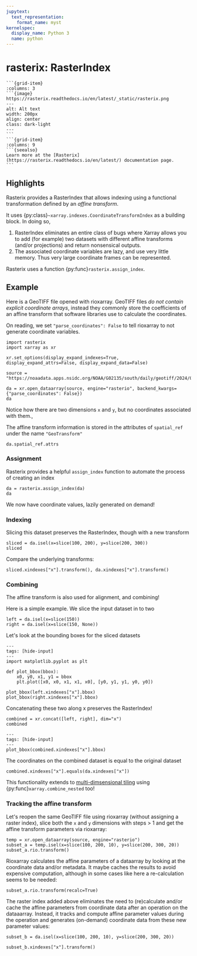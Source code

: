 ```yaml
---
jupytext:
  text_representation:
    format_name: myst
kernelspec:
  display_name: Python 3
  name: python
---
```


# rasterix: RasterIndex

````{grid}
```{grid-item}
:columns: 3
```{image} https://rasterix.readthedocs.io/en/latest/_static/rasterix.png
---
alt: Alt text
width: 200px
align: center
class: dark-light
---
```
```{grid-item}
:columns: 9
```{seealso}
Learn more at the [Rasterix](https://rasterix.readthedocs.io/en/latest/) documentation page.
```
````

## Highlights

Rasterix provides a RasterIndex that allows indexing using a functional transformation defined by an _affine transform_.

It uses {py:class}`~xarray.indexes.CoordinateTransformIndex` as a building block. In doing so,

1. RasterIndex eliminates an entire class of bugs where Xarray allows you to add (for example) two datasets with different affine transforms (and/or projections) and return nonsensical outputs.
1. The associated coordinate variables are lazy, and use very little memory. Thus very large coordinate frames can be represented.

Rasterix uses a function {py:func}`rasterix.assign_index`.

## Example

Here is a GeoTIFF file opened with rioxarray. GeoTIFF files _do not contain explicit coordinate arrays_, instead they commonly store the coefficients of an affine transform that software libraries use to calculate the coordinates.

On reading, we set `"parse_coordinates": False` to tell rioxarray to not generate coordinate variables.

```{code-cell}
import rasterix
import xarray as xr

xr.set_options(display_expand_indexes=True, display_expand_attrs=False, display_expand_data=False)

source = "https://noaadata.apps.nsidc.org/NOAA/G02135/south/daily/geotiff/2024/01_Jan/S_20240101_concentration_v3.0.tif"

da = xr.open_dataarray(source, engine="rasterio", backend_kwargs={"parse_coordinates": False})
da
```

Notice how there are two dimensions `x` and `y`, but no coordinates associated with them.,

The affine transform information is stored in the attributes of `spatial_ref` under the name `"GeoTransform"`

```{code-cell}
da.spatial_ref.attrs
```

### Assignment

Rasterix provides a helpful `assign_index` function to automate the process of creating an index

```{code-cell}
da = rasterix.assign_index(da)
da
```

We now have coordinate values, lazily generated on demand!

### Indexing

Slicing this dataset preserves the RasterIndex, though with a new transform

```{code-cell}
sliced = da.isel(x=slice(100, 200), y=slice(200, 300))
sliced
```

Compare the underlying transforms:

```{code-cell}
sliced.xindexes["x"].transform(), da.xindexes["x"].transform()
```

### Combining

The affine transform is also used for alignment, and combining!

Here is a simple example. We slice the input dataset in to two

```{code-cell}
left = da.isel(x=slice(150))
right = da.isel(x=slice(150, None))
```

Let's look at the bounding boxes for the sliced datasets

```{code-cell}
---
tags: [hide-input]
---
import matplotlib.pyplot as plt

def plot_bbox(bbox):
    x0, y0, x1, y1 = bbox
    plt.plot([x0, x0, x1, x1, x0], [y0, y1, y1, y0, y0])

plot_bbox(left.xindexes["x"].bbox)
plot_bbox(right.xindexes["x"].bbox)
```

Concatenating these two along x preserves the RasterIndex!

```{code-cell}
combined = xr.concat([left, right], dim="x")
combined
```

```{code-cell}
---
tags: [hide-input]
---
plot_bbox(combined.xindexes["x"].bbox)
```

The coordinates on the combined dataset is equal to the original dataset

```{code-cell}
combined.xindexes["x"].equals(da.xindexes["x"])
```

This functionality extends to [multi-dimsensional tiling](https://rasterix.readthedocs.io/en/latest/raster_index/combining.html#combine-nested) using {py:func}`xarray.combine_nested` too!

### Tracking the affine transform

Let's reopen the same GeoTIFF file using rioxarray (without assigning a raster
index), slice both the `x` and `y` dimensions with steps > 1 and get the affine
transform parameters via rioxarray:

```{code-cell}
temp = xr.open_dataarray(source, engine="rasterio")
subset_a = temp.isel(x=slice(100, 200, 10), y=slice(200, 300, 20))
subset_a.rio.transform()
```

Rioxarray calculates the affine parameters of a dataarray by looking at the
coordinate data and/or metadata. It maybe caches the results to avoid expensive
computation, although in some cases like here a re-calculation seems to be
needed:

```{code-cell}
subset_a.rio.transform(recalc=True)
```

The raster index added above eliminates the need to (re)calculate and/or cache
the affine parameters from coordinate data after an operation on the dataaarray.
Instead, it tracks and compute affine parameter values during the operation and
generates (on-demand) coordinate data from these new parameter values:

```{code-cell}
subset_b = da.isel(x=slice(100, 200, 10), y=slice(200, 300, 20))

subset_b.xindexes["x"].transform()
```
